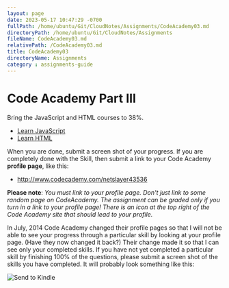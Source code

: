 ```yaml
---
layout: page
date: 2023-05-17 10:47:29 -0700
fullPath: /home/ubuntu/Git/CloudNotes/Assignments/CodeAcademy03.md
directoryPath: /home/ubuntu/Git/CloudNotes/Assignments
fileName: CodeAcademy03.md
relativePath: /CodeAcademy03.md
title: CodeAcademy03
directoryName: Assignments
category : assignments-guide
---
```


# Code Academy Part III

Bring the JavaScript and HTML courses to 38%.

- [Learn JavaScript](https://www.codecademy.com/learn/introduction-to-javascript)
- [Learn HTML](https://www.codecademy.com/learn/learn-html)

When you are done, submit a screen shot of your progress. If you are completely done with the Skill, then submit a link to your Code Academy **profile page**, like this:

- <http://www.codecademy.com/netslayer43536>

**Please note**: *You must link to your profile page. Don't just link to some random page on CodeAcademy. The assignment can be graded only if you turn in a link to your profile page! There is an icon at the top right of the Code Academy site that should lead to your profile.*

In July, 2014 Code Academy changed their profile pages so that I will not be able to see your progress through a particular skill by looking at your profile page. (Have they now changed it back?) Their change made it so that I can see only your completed skills. If you have not yet completed a particular skill by finishing 100% of the questions, please submit a screen shot of the skills you have completed. It will probably look something like this:

![Send to Kindle](https://drive.google.com/uc?export=view&id=0B25UTAlOfPRGcnB5VG8zMVVDWFE)
